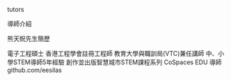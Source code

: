 tutors

導師介紹

熊天貺先生簡歷

電子工程碩士
香港工程學會註冊工程師
教育大學與職訓局(VTC)兼任講師
中、小學STEM導師5年經驗
創作並出版智慧城市STEM課程系列
CoSpaces EDU 導師
github.com/eesilas
